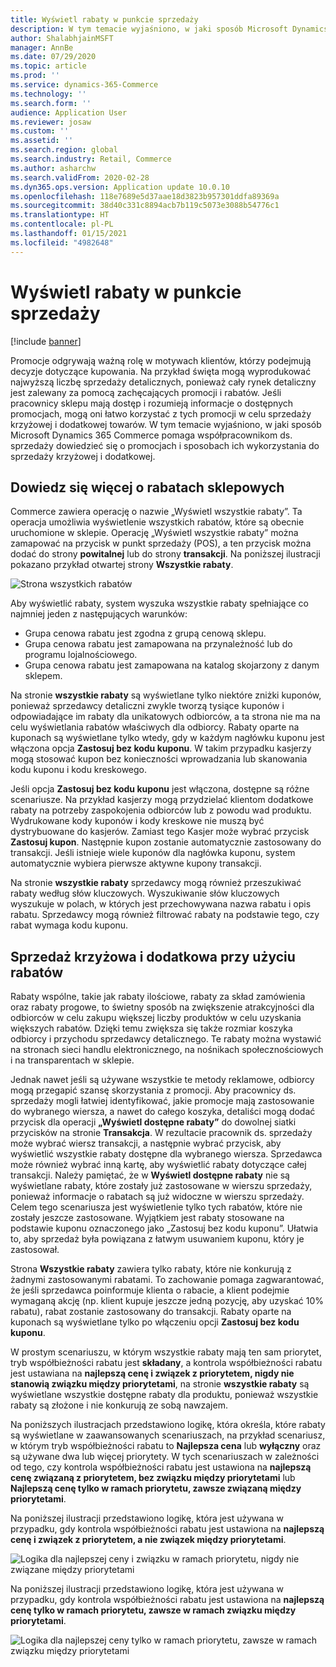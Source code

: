```yaml
---
title: Wyświetl rabaty w punkcie sprzedaży
description: W tym temacie wyjaśniono, w jaki sposób Microsoft Dynamics 365 Commerce pomaga współpracownikom ds. sprzedaży dowiedzieć się o promocjach i sposobach ich wykorzystania do sprzedaży krzyżowej i dodatkowej.
author: ShalabhjainMSFT
manager: AnnBe
ms.date: 07/29/2020
ms.topic: article
ms.prod: ''
ms.service: dynamics-365-Commerce
ms.technology: ''
ms.search.form: ''
audience: Application User
ms.reviewer: josaw
ms.custom: ''
ms.assetid: ''
ms.search.region: global
ms.search.industry: Retail, Commerce
ms.author: asharchw
ms.search.validFrom: 2020-02-28
ms.dyn365.ops.version: Application update 10.0.10
ms.openlocfilehash: 118e7689e5d37aae18d3823b957301ddfa89369a
ms.sourcegitcommit: 38d40c331c8894acb7b119c5073e3088b54776c1
ms.translationtype: HT
ms.contentlocale: pl-PL
ms.lasthandoff: 01/15/2021
ms.locfileid: "4982648"
---
```

# <a name="show-discounts-in-pos"></a>Wyświetl rabaty w punkcie sprzedaży

[!include [banner](includes/banner.md)]

Promocje odgrywają ważną rolę w motywach klientów, którzy podejmują decyzje dotyczące kupowania. Na przykład święta mogą wyprodukować najwyższą liczbę sprzedaży detalicznych, ponieważ cały rynek detaliczny jest zalewany za pomocą zachęcających promocji i rabatów. Jeśli pracownicy sklepu mają dostęp i rozumieją informacje o dostępnych promocjach, mogą oni łatwo korzystać z tych promocji w celu sprzedaży krzyżowej i dodatkowej towarów. W tym temacie wyjaśniono, w jaki sposób Microsoft Dynamics 365 Commerce pomaga współpracownikom ds. sprzedaży dowiedzieć się o promocjach i sposobach ich wykorzystania do sprzedaży krzyżowej i dodatkowej.

## <a name="learn-about-store-discounts"></a>Dowiedz się więcej o rabatach sklepowych

Commerce zawiera operację o nazwie „Wyświetl wszystkie rabaty”. Ta operacja umożliwia wyświetlenie wszystkich rabatów, które są obecnie uruchomione w sklepie. Operację „Wyświetl wszystkie rabaty” można zamapować na przycisk w punkt sprzedaży (POS), a ten przycisk można dodać do strony **powitalnej** lub do strony **transakcji**. Na poniższej ilustracji pokazano przykład otwartej strony **Wszystkie rabaty**.

![Strona wszystkich rabatów](./media/View_all_discounts.png "Strona wszystkich rabatów")

Aby wyświetlić rabaty, system wyszuka wszystkie rabaty spełniające co najmniej jeden z następujących warunków:

- Grupa cenowa rabatu jest zgodna z grupą cenową sklepu.
- Grupa cenowa rabatu jest zamapowana na przynależność lub do programu lojalnościowego.
- Grupa cenowa rabatu jest zamapowana na katalog skojarzony z danym sklepem.

Na stronie **wszystkie rabaty** są wyświetlane tylko niektóre zniżki kuponów, ponieważ sprzedawcy detaliczni zwykle tworzą tysiące kuponów i odpowiadające im rabaty dla unikatowych odbiorców, a ta strona nie ma na celu wyświetlania rabatów właściwych dla odbiorcy. Rabaty oparte na kuponach są wyświetlane tylko wtedy, gdy w każdym nagłówku kuponu jest włączona opcja **Zastosuj bez kodu kuponu**. W takim przypadku kasjerzy mogą stosować kupon bez konieczności wprowadzania lub skanowania kodu kuponu i kodu kreskowego.

Jeśli opcja **Zastosuj bez kodu kuponu** jest włączona, dostępne są różne scenariusze. Na przykład kasjerzy mogą przydzielać klientom dodatkowe rabaty na potrzeby zaspokojenia odbiorców lub z powodu wad produktu. Wydrukowane kody kuponów i kody kreskowe nie muszą być dystrybuowane do kasjerów. Zamiast tego Kasjer może wybrać przycisk **Zastosuj kupon**. Następnie kupon zostanie automatycznie zastosowany do transakcji. Jeśli istnieje wiele kuponów dla nagłówka kuponu, system automatycznie wybiera pierwsze aktywne kupony transakcji.

Na stronie **wszystkie rabaty** sprzedawcy mogą również przeszukiwać rabaty według słów kluczowych. Wyszukiwanie słów kluczowych wyszukuje w polach, w których jest przechowywana nazwa rabatu i opis rabatu. Sprzedawcy mogą również filtrować rabaty na podstawie tego, czy rabat wymaga kodu kuponu.

## <a name="cross-sell-and-upsell-by-using-discounts"></a>Sprzedaż krzyżowa i dodatkowa przy użyciu rabatów

Rabaty wspólne, takie jak rabaty ilościowe, rabaty za skład zamówienia oraz rabaty progowe, to świetny sposób na zwiększenie atrakcyjności dla odbiorców w celu zakupu większej liczby produktów w celu uzyskania większych rabatów. Dzięki temu zwiększa się także rozmiar koszyka odbiorcy i przychodu sprzedawcy detalicznego. Te rabaty można wystawić na stronach sieci handlu elektronicznego, na nośnikach społecznościowych i na transparentach w sklepie.

Jednak nawet jeśli są używane wszystkie te metody reklamowe, odbiorcy mogą przegapić szansę skorzystania z promocji. Aby pracownicy ds. sprzedaży mogli łatwiej identyfikować, jakie promocje mają zastosowanie do wybranego wiersza, a nawet do całego koszyka, detaliści mogą dodać przycisk dla operacji **„Wyświetl dostępne rabaty”** do dowolnej siatki przycisków na stronie **Transakcja**. W rezultacie pracownik ds. sprzedaży może wybrać wiersz transakcji, a następnie wybrać przycisk, aby wyświetlić wszystkie rabaty dostępne dla wybranego wiersza. Sprzedawca może również wybrać inną kartę, aby wyświetlić rabaty dotyczące całej transakcji. Należy pamiętać, że w **Wyświetl dostępne rabaty** nie są wyświetlane rabaty, które zostały już zastosowane w wierszu sprzedaży, ponieważ informacje o rabatach są już widoczne w wierszu sprzedaży. Celem tego scenariusza jest wyświetlenie tylko tych rabatów, które nie zostały jeszcze zastosowane. Wyjątkiem jest rabaty stosowane na podstawie kuponu oznaczonego jako „Zastosuj bez kodu kuponu”. Ułatwia to, aby sprzedaż była powiązana z łatwym usuwaniem kuponu, który je zastosował.

Strona **Wszystkie rabaty** zawiera tylko rabaty, które nie konkurują z żadnymi zastosowanymi rabatami. To zachowanie pomaga zagwarantować, że jeśli sprzedawca poinformuje klienta o rabacie, a klient podejmie wymaganą akcję (np. klient kupuje jeszcze jedną pozycję, aby uzyskać 10% rabatu), rabat zostanie zastosowany do transakcji. Rabaty oparte na kuponach są wyświetlane tylko po włączeniu opcji **Zastosuj bez kodu kuponu**.

W prostym scenariuszu, w którym wszystkie rabaty mają ten sam priorytet, tryb współbieżności rabatu jest **składany**, a kontrola współbieżności rabatu jest ustawiana na **najlepszą cenę i związek z priorytetem, nigdy nie stanowią związku między priorytetami**, na stronie **wszystkie rabaty** są wyświetlane wszystkie dostępne rabaty dla produktu, ponieważ wszystkie rabaty są złożone i nie konkurują ze sobą nawzajem.

Na poniższych ilustracjach przedstawiono logikę, która określa, które rabaty są wyświetlane w zaawansowanych scenariuszach, na przykład scenariusz, w którym tryb współbieżności rabatu to **Najlepsza cena** lub **wyłączny** oraz są używane dwa lub więcej priorytety. W tych scenariuszach w zależności od tego, czy kontrola współbieżności rabatu jest ustawiona na **najlepszą cenę związaną z priorytetem, bez związku między priorytetami** lub **Najlepszą cenę tylko w ramach priorytetu, zawsze związaną między priorytetami**.

Na poniższej ilustracji przedstawiono logikę, która jest używana w przypadku, gdy kontrola współbieżności rabatu jest ustawiona na **najlepszą cenę i związek z priorytetem, a nie związek między priorytetami**.

![Logika dla najlepszej ceny i związku w ramach priorytetu, nigdy nie związane między priorytetami](./media/Model_1.png "Logika dla najlepszej ceny i związku w ramach priorytetu, nigdy nie związane między priorytetami")

Na poniższej ilustracji przedstawiono logikę, która jest używana w przypadku, gdy kontrola współbieżności rabatu jest ustawiona na **najlepszą cenę tylko w ramach priorytetu, zawsze w ramach związku między priorytetami**.

![Logika dla najlepszej ceny tylko w ramach priorytetu, zawsze w ramach związku między priorytetami](./media/Model_2.png "Logika dla najlepszej ceny tylko w ramach priorytetu, zawsze w ramach związku między priorytetami")
